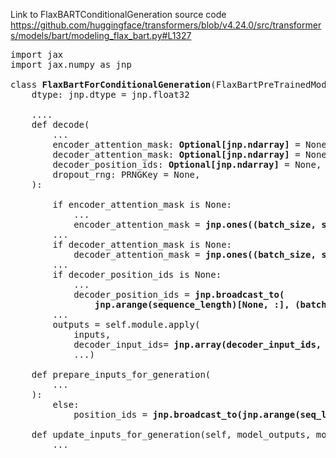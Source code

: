 Link to FlaxBARTConditionalGeneration source code https://github.com/huggingface/transformers/blob/v4.24.0/src/transformers/models/bart/modeling_flax_bart.py#L1327

<pre>
import jax
import jax.numpy as jnp

class <b>FlaxBartForConditionalGeneration</b>(FlaxBartPreTrainedModel):
    dtype: jnp.dtype = jnp.float32
    
    ....
    def decode(
        ...
        encoder_attention_mask: <b>Optional[jnp.ndarray]</b> = None,
        decoder_attention_mask: <b>Optional[jnp.ndarray]</b> = None,
        decoder_position_ids: <b>Optional[jnp.ndarray]</b> = None,
        dropout_rng: PRNGKey = None,
    ):
    
        if encoder_attention_mask is None:
            ...
            encoder_attention_mask = <b>jnp.ones((batch_size, sequence_length))</b>
        ...
        if decoder_attention_mask is None:
            decoder_attention_mask = <b>jnp.ones((batch_size, sequence_length))</b>
        ...
        if decoder_position_ids is None:
            ...
            decoder_position_ids = <b>jnp.broadcast_to(
                jnp.arange(sequence_length)[None, :], (batch_size, sequence_length)</b>
        ...
        outputs = self.module.apply(
            inputs,
            decoder_input_ids= <b>jnp.array(decoder_input_ids, dtype="i4"</b>
            ...)
            
    def prepare_inputs_for_generation(
        ...
    ):
        else:
            position_ids = <b>jnp.broadcast_to(jnp.arange(seq_length, dtype="i4")[None, :], (batch_size, seq_length))</b>

    def update_inputs_for_generation(self, model_outputs, model_kwargs):
        ...
        
<pre>
